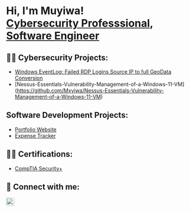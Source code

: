 <h1>Hi, I'm Muyiwa! <br/><a href="https://github.com/Mxyiwa">Cybersecurity Professsional</a>, <a href="https://www.linkedin.com/in/oluwamuyiwa-fadare/">Software Engineer</a></h1>

<h2>👨‍💻 Cybersecurity Projects:</h2>

- [Windows EventLog: Failed RDP Logins Source IP to full GeoData Conversion](https://github.com/Mxyiwa/SIEM-AzureSentinelLab)
- [Nessus-Essentials-Vulnerability-Management-of-a-Windows-11-VM] (https://github.com/Mxyiwa/Nessus-Essentials-Vulnerability-Management-of-a-Windows-11-VM)
  
<h2> Software Development Projects:</h2>

- [Portfolio Website](https://muyiwafadare.vercel.app/)
- [Expense Tracker](https://expense-tracker-calculator.netlify.app/)

<h2>👨‍💻 Certifications:</h2>

- [CompTIA Security+](https://www.credly.com/badges/87a090ad-ce91-4636-8dcb-bcce43b3e422/linked_in_profile)



<h2> 🤳 Connect with me:</h2>

[<img align="left" alt="MuyiwaFadare | LinkedIn" width="22px" src="https://cdn.jsdelivr.net/npm/simple-icons@v3/icons/linkedin.svg" />][linkedin]

[linkedin]: https://www.linkedin.com/in/oluwamuyiwa-fadare/

<!--
**mxyiwa/mxyiwa** is a ✨ _special_ ✨ repository because its `README.md` (this file) appears on your GitHub profile.

Here are some ideas to get you started:

- 🔭 I’m currently working on getting the CCNA and AWS Cloud Practitioner Certifications so I can take one more step in improving my knowledge and skillset
- 🌱 I’m currently learning cloud security and how to secure enterprise networks using homelabs
- 😄 Pronouns: He/Him
-->
